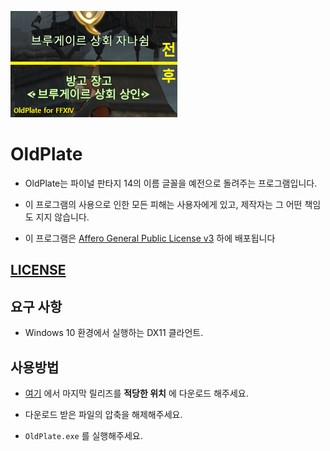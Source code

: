 ![OldPlate](README.png)

# OldPlate

- OldPlate는 파이널 판타지 14의 이름 글꼴을 예전으로 돌려주는 프로그램입니다.

- 이 프로그램의 사용으로 인한 모든 피해는 사용자에게 있고, 제작자는 그 어떤 책임도 지지 않습니다.

- 이 프로그램은 [Affero General Public License v3](/LICENSE) 하에 배포됩니다

## [LICENSE](/LICENSE)

## 요구 사항

- Windows 10 환경에서 실행하는 DX11 클라언트.

## 사용방법

- [여기](https://github.com/RyuaNerin/Paust/releases/latest) 에서 마지막 릴리즈를 **적당한 위치** 에 다운로드 해주세요.

- 다운로드 받은 파일의 압축을 해제해주세요.

- `OldPlate.exe` 를 실행해주세요.
